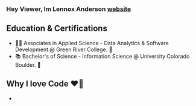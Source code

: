 ### Hey Viewer, Im Lennox Anderson [website]

## Education & Certifications
- 🧑‍💻 Associates in Applied Science - Data Analytics & Software Development @ Green River College. 🐊
- 📚 Bachelor's of Science - Information Science @ University Colorado Boulder. 🦬

## Why I love Code ❤️👾
-

[website]: https://techlenny.com
